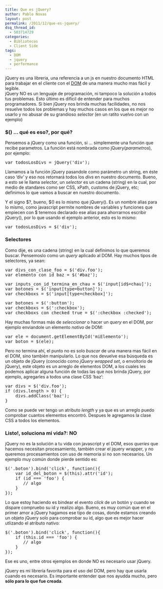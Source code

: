 ```yaml
---
title: Que es jQuery?
author: Pablo Novas
layout: post
permalink: /2011/12/que-es-jquery/
dsq_thread_id:
  - 503714729
categories:
  - Bibliotecas
  - Client Side
tags:
  - DOM
  - jquery
  - performance
---
```

jQuery es una libreria, una referencia a un js en nuestro documento HTML para trabajar en el cliente con el <a href="http://fernetjs.com/2011/10/introduccion/" title="DOM" target="_blank">DOM</a> de una manera mucho mas fácil y legible.  
jQuery NO es un lenguaje de programación, ni tampoco la solución a todos tus problemas. Esto último es dificil de entender para muchos programadores. Si bien jQuery nos brinda muchas facilidades, no nos resuelve todos los problemas y hay muchos casos en los que es mejor no usarlo y no abusar de su grandioso *selector* (en un ratito vuelvo con un ejemplo)

### $() &#8230; qué es eso?, por qué?

Pensemos a jQuery como una función, si &#8230; simplemente una función que recibe parametros. La función está nombrada como jQuery(*parametros*), por ejemplo:  
<!--more-->

<pre class="brush: jscript; title: ; notranslate" title="">var todosLosDivs = jQuery('div');
</pre>

Llamamos a la función jQuery pasandole como parámetro un string, en éste caso &#8216;div&#8217; y eso nos retornará todos los *divs* en nuestro documento. Bueno, a esto se le llama *selector*, un *selector* es un cadena (string) en la cual, por medio de standares como ser CSS, xPath, customs de jQuery, etc; definimos lo que vamos a buscar en nuestro documento. 

Y el signo $?, bueno, $() es lo mismo que jQuery(). Es un nombre alias para lo mismo, como javascript permite nombres de variables y funciones que empiecen con $ tenemos declarado ese alias para ahorrarnos escribir jQuery(), por lo que usando el ejemplo anterior, esto es lo mismo:

<pre class="brush: jscript; title: ; notranslate" title="">var todosLosDivs = $('div');
</pre>

### Selectores

Como dije, es una cadena (string) en la cual definimos lo que queremos buscar. Pensemoslo como un *query* aplicado al DOM. Hay muchos tipos de selectores, ya sean:

<pre class="brush: jscript; title: por CSS; notranslate" title="por CSS">var divs_con_clase_foo = $('div.foo');
var elemento_con_id_baz = $('#baz');
</pre>

<pre class="brush: jscript; title: por Atributos; notranslate" title="por Atributos">var inputs_con_id_termina_en_chau = $('input[id$=chau]');
var botones = $('input[type=button]');
var checkboxs = $('input[type=checkbox]');
</pre>

<pre class="brush: jscript; title: customs de jQuery; notranslate" title="customs de jQuery">var botones = $(':button');
var checkboxs = $(':checkbox');
var checkboxs_con_checked_true = $(':checkbox :checked');
</pre>

Hay muchas formas más de *seleccionar* o hacer un *query* en el DOM, por ejemplo enviandole un elemento *nativo* de DOM:

<pre class="brush: jscript; title: ; notranslate" title="">var ele = document.getElementById('miElemento');
var boton = $(ele);
</pre>

Pero no termina ahí, el punto no es solo *buscar* de una manera mas fácil en el DOM, sino también manipularlo. Lo que nos devuelve esa búsqueda es un objeto de jQuery (conocido como *jQuery wrapped set*, o envoltorio de jQuery), este objeto es un arreglo de elementos DOM, a los cuales les podemos aplicar alguna función de todas las que nos brinda jQuery, por ejemplo, agregarles a todos una clase CSS &#8216;baz&#8217;:

<pre class="brush: jscript; title: ; notranslate" title="">var divs = $('div.foo');
if (divs.length &gt; 0) {
    divs.addClass('baz');
}
</pre>

Como se puede ver tengo un atributo *length* y ya que es un arreglo puedo comprobar cuantos elementos encontró. Despues le agregamos la clase CSS a todos los elementos.

### Listo!, soluciona mi vida?: NO

jQuery no es la solución a tu vida con javascript y el DOM, esos *queries* que hacemos necesitan procesamiento, también crear el jquery wrapper, y no queremos procesamientos con uso de memoria si no son necesarios. Un ejemplo muy común donde pierde sentido es:

<pre class="brush: jscript; title: ; notranslate" title="">$('.boton').bind('click', function(){
    var id_del_boton = $(this).attr('id');
    if (id === 'foo') {
       // algo
    }
});
</pre>

Lo que estoy haciendo es bindear el evento *click* de un botón y cuando se dispare compruebo su id y realizo algo. Bueno, es muy común que en el primer amor a jQuery hagamos ese tipo de cosas, donde estamos creando un objeto jQuery solo para comprobar su id, algo que es mejor hacer utlizando el atributo nativo:

<pre class="brush: jscript; title: ; notranslate" title="">$('.boton').bind('click', function(){
    if (this.id === 'foo') {
       // algo
    }
});
</pre>

Ese es uno, entre otros ejemplos en donde NO es necesario usar jQuery.

jQuery es mi librería favorita para el uso del DOM, pero hay que usarla cuando es necesario. Es importante entender que nos ayudda mucho, pero **sólo para lo que fue creada**.